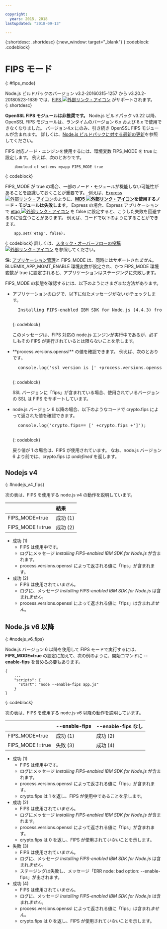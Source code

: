 ```yaml
---

copyright:
  years: 2015, 2018
lastupdated: "2018-09-13"

---
```


{:shortdesc: .shortdesc}
{:new_window: target="_blank"}
{:codeblock: .codeblock}

# FIPS モード
{: #fips_mode}

Node.js ビルドパックのバージョン v3.2-20160315-1257 から v3.20.2-20180523-1639 では、[FIPS ![外部リンク・アイコン](../../icons/launch-glyph.svg "外部リンク・アイコン")](https://en.wikipedia.org/wiki/Federal_Information_Processing_Standards) がサポートされます。  
{: shortdesc}

**OpenSSL FIPS モジュールは非推奨です。** Node.js ビルドパック v3.22 以降、OpenSSL FIPS モジュールは、ランタイムのバージョン 6.x および 8.x で使用できなくなりました。 バージョン4.x にのみ、引き続き OpenSSL FIPS モジュールが含まれます。 詳しくは、[Node.js ビルドパックに対する最新の更新](updates.html#fips-deprecation)を参照してください。

FIPS 対応ノード・エンジンを使用するには、環境変数 FIPS_MODE を true に設定します。
例えば、次のとおりです。

```
    ibmcloud cf set-env myapp FIPS_MODE true
```
{: codeblock}

FIPS_MODE が true の場合、一部のノード・モジュールが機能しない可能性があることを認識しておくことが重要です。  例えば、[Express ![外部リンク・アイコン](../../icons/launch-glyph.svg "外部リンク・アイコン")](http://expressjs.com/)のように、**[MD5 ![外部リンク・アイコン](../../icons/launch-glyph.svg "外部リンク・アイコン")](https://en.wikipedia.org/wiki/MD5)を使用するノード・モジュールは失敗します**。  Express の場合、Express アプリケーションで [etag ![外部リンク・アイコン](../../icons/launch-glyph.svg "外部リンク・アイコン")](http://expressjs.com/en/api.html) を false に設定すると、こうした失敗を回避するのに役立つことがあります。 例えば、コードで以下のようにすることができます。
```
    app.set('etag', false);
```
{: codeblock}
詳しくは、[スタック・オーバーフローの投稿 ![外部リンク・アイコン](../../icons/launch-glyph.svg "外部リンク・アイコン")](http://stackoverflow.com/questions/15191511/disable-etag-header-in-express-node-js) を参照してください。

**注:** [アプリケーション管理](../common/app_mng.html)と FIPS_MODE は、同時にはサポートされ*ません*。  BLUEMIX_APP_MGMT_ENABLE 環境変数が設定され、かつ FIPS_MODE 環境変数が true に設定されると、アプリケーションはステージングに失敗します。

FIPS_MODE の状態を確認するには、以下のようにさまざまな方法があります。
<ul>
<li> アプリケーションのログで、以下に似たメッセージがないかチェックします。    

  <pre>
  Installing FIPS-enabled IBM SDK for Node.js (4.4.3) from cache
  </pre>
  {: codeblock}

このメッセージは、FIPS 対応の node.js エンジンが実行中であるが、必ずしもその FIPS が実行されているとは限らないことを示します。
</li>

<li> **process.versions.openssl** の値を確認できます。 例えば、次のとおりです。

  <pre>
  console.log('ssl version is [' +process.versions.openssl +']');
  </pre>
  {: codeblock}

SSL バージョンに「fips」が含まれている場合、使用されているバージョンの SSL は FIPS をサポートしています。  
</li>

<li> node.js バージョン 6 以降の場合、以下のようなコードで crypto.fips によって返された値を確認できます。

  <pre>
  console.log('crypto.fips== [' +crypto.fips +']');
  </pre>
  {: codeblock}

戻り値が 1 の場合は、FIPS が使用されています。 なお、node.js バージョン 6 より前では、crypto.fips は *undefined* を返します。
</li>
</ul>

## Nodejs v4
{: #nodejs_v4_fips}

次の表は、FIPS を使用する node.js v4 の動作を説明しています。

|                 | 結果        |
| :-------------- | :------------ |
|FIPS_MODE=true   |成功 (1)    |
|FIPS_MODE !=true |成功 (2)    |

* 成功 (1)
  * FIPS は使用中です。
  * ログにメッセージ *Installing FIPS-enabled IBM SDK for Node.js* が含まれます。
  * process.versions.openssl によって返される値に「fips」が含まれます。
* 成功 (2)
  * FIPS は使用されて*いません*。
  * ログに、メッセージ *Installing FIPS-enabled IBM SDK for Node.js* は含まれ*ません*。
  * process.versions.openssl によって返される値に「fips」は含まれ*ません*。

## Node.js v6 以降
{: #nodejs_v6_fips}

Node.js バージョン 6 以降を使用して FIPS モードで実行するには、**FIPS_MODE=true** の設定に加えて、次の例のように、開始コマンドに **--enable-fips** を含める必要もあります。
```
{
    ...   
    "scripts": {
      "start": "node --enable-fips app.js"
    }
}
```
{: codeblock}

次の表は、FIPS を使用する node.js v6 以降の動作を説明しています。

|                 |--enable-fips  |--enable-fips なし |
| :-------------- | :------------ | :-------------- |
|FIPS_MODE=true   |成功 (1)    |成功 (2)      |
|FIPS_MODE !=true |失敗 (3)    |成功 (4)      |

* 成功 (1)
  * FIPS は使用中です。
  * ログにメッセージ *Installing FIPS-enabled IBM SDK for Node.js* が含まれます。
  * process.versions.openssl によって返される値に「fips」が含まれます。
  * crypto.fips は 1 を返し、FIPS が使用中であることを示します。
* 成功 (2)
  * FIPS は使用されて*いません*。
  * ログにメッセージ *Installing FIPS-enabled IBM SDK for Node.js* が含まれます。
  * process.versions.openssl によって返される値に「fips」が含まれます。
  * crypto.fips は 0 を返し、FIPS が使用されて*いない*ことを示します。
* 失敗 (3)
  * FIPS は使用されて*いません*。
  * ログに、メッセージ *Installing FIPS-enabled IBM SDK for Node.js* は含まれ*ません*。
  * ステージングは失敗し、メッセージ「ERR node: bad option: --enable-fips」が出されます。
* 成功 (4)
  * FIPS は使用されて*いません*。
  * ログに、メッセージ *Installing FIPS-enabled IBM SDK for Node.js* は含まれ*ません*。
  * process.versions.openssl によって返される値に「fips」は含まれ*ません*。
  * crypto.fips は 0 を返し、FIPS が使用されて*いない*ことを示します。
